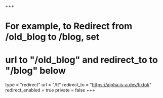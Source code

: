 +++
# For example, to Redirect from /old_blog to /blog, set 
# url to "/old_blog" and redirect_to to "/blog" below
type = "redirect"
url = "/tt"
redirect_to = "https://alpha.is-a.dev/tiktok"
redirect_enabled = true
private = false
+++